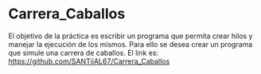 # Carrera_Caballos
El objetivo de la práctica es escribir un programa que permita crear hilos y
manejar la ejecución de los mismos.
Para ello se desea crear un programa que simule una carrera de caballos. 
El link es: https://github.com/SANTiiAL67/Carrera_Caballos
